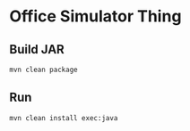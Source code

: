 
# Office Simulator Thing

## Build JAR

```sh
mvn clean package
```

## Run

```sh
mvn clean install exec:java
```
